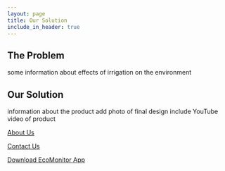 ```yaml
---
layout: page
title: Our Solution
include_in_header: true
---
```


## The Problem

some information about effects of irrigation on the environment

## Our Solution

information about the product
add photo of final design
include YouTube video of product

[About Us](./about)

[Contact Us](./contact)

[Download EcoMonitor App](./download)

